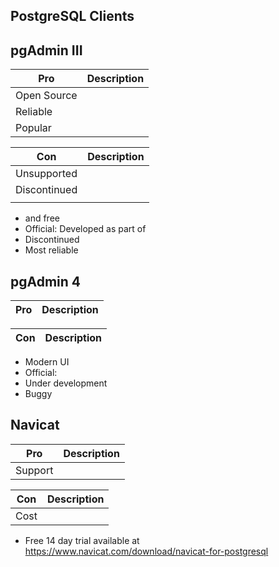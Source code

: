 PostgreSQL Clients
------------------

## pgAdmin III

| Pro | Description |
| --- | ----------- |
| Open Source |  |
| Reliable |  |
| Popular |  |


| Con | Description |
| --- | ----------- |
| Unsupported |  |
| Discontinued |  |
|  |  |

-  and free
- Official: Developed as part of 
- Discontinued
- Most reliable




## pgAdmin 4


| Pro | Description |
| --- | ----------- |



| Con | Description |
| --- | ----------- |


- Modern UI
- Official: 
- Under development
- Buggy




## Navicat

| Pro | Description |
| --- | ----------- |
| Support |  |


| Con | Description |
| --- | ----------- |
| Cost |  |


- Free 14 day trial available at https://www.navicat.com/download/navicat-for-postgresql
